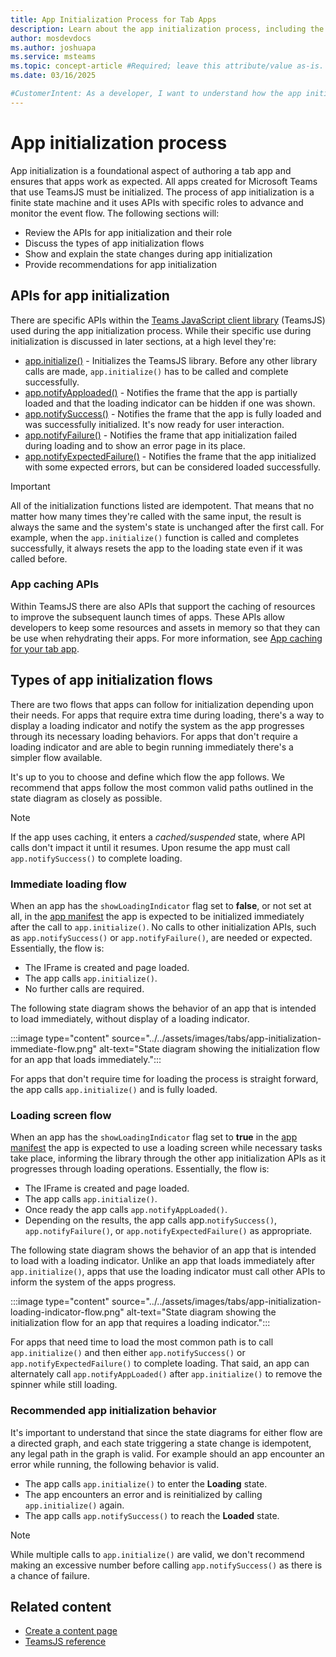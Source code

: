 ```yaml
---
title: App Initialization Process for Tab Apps
description: Learn about the app initialization process, including the APIs involved and recommendations for their use in code.
author: mosdevdocs
ms.author: joshuapa
ms.service: msteams
ms.topic: concept-article #Required; leave this attribute/value as-is.
ms.date: 03/16/2025

#CustomerIntent: As a developer, I want to understand how the app initialization process works for tab apps so that my app can make the appropriate API calls and work as recommended.
---
```


# App initialization process

App initialization is a foundational aspect of authoring a tab app and ensures that apps work as expected. All apps created for Microsoft Teams that use TeamsJS must be initialized. The process of app initialization is a finite state machine and it uses APIs with specific roles to advance and monitor the event flow. The following sections will:

- Review the APIs for app initialization and their role
- Discuss the types of app initialization flows
- Show and explain the state changes during app initialization
- Provide recommendations for app initialization

## APIs for app initialization

There are specific APIs within the [Teams JavaScript client library](using-teams-client-library.md) (TeamsJS) used during the app initialization process. While their specific use during initialization is discussed in later sections, at a high level they're:

- [app.initialize()](/javascript/api/@microsoft/teams-js/app#@microsoft-teams-js-app-initialize) - Initializes the TeamsJS library. Before any other library calls are made, `app.initialize()` has to be called and complete successfully.
- [app.notifyApploaded()](/javascript/api/@microsoft/teams-js/app#@microsoft-teams-js-app-notifyapploaded) - Notifies the frame that the app is partially loaded and that the loading indicator can be hidden if one was shown.
- [app.notifySuccess()](/javascript/api/@microsoft/teams-js/app#@microsoft-teams-js-app-notifysuccess) - Notifies the frame that the app is fully loaded and was successfully initialized. It's now ready for user interaction.
- [app.notifyFailure()](/javascript/api/@microsoft/teams-js/app#@microsoft-teams-js-app-notifyfailure) - Notifies the frame that app initialization failed during loading and to show an error page in its place.
- [app.notifyExpectedFailure()](https://learn.microsoft.com/en-us/javascript/api/@microsoft/teams-js/app#@microsoft-teams-js-app-notifyexpectedfailure) - Notifies the frame that the app initialized with some expected errors, but can be considered loaded successfully.

> [!IMPORTANT]
> All of the initialization functions listed are idempotent. That means that no matter how many times they're called with the same input, the result is always the same and the system's state is unchanged after the first call. For example, when the `app.initialize()` function is called and completes successfully, it always resets the app to the loading state even if it was called before.

### App caching APIs

Within TeamsJS there are also APIs that support the caching of resources to improve the subsequent launch times of apps. These APIs allow developers to keep some resources and assets in memory so that they can be use when rehydrating their apps. For more information, see [App caching for your tab app](app-caching.md).

## Types of app initialization flows

There are two flows that apps can follow for initialization depending upon their needs. For apps that require extra time during loading, there's a way to display a loading indicator and notify the system as the app progresses through its necessary loading behaviors. For apps that don't require a loading indicator and are able to begin running immediately there's a simpler flow available.

It's up to you to choose and define which flow the app follows. We recommend that apps follow the most common valid paths outlined in the state diagram as closely as possible.

> [!NOTE]
> If the app uses caching, it enters a *cached/suspended* state, where API calls don't impact it until it resumes. Upon resume the app must call `app.notifySuccess()` to complete loading.

### Immediate loading flow

When an app has the `showLoadingIndicator` flag set to **false**, or not set at all, in the [app manifest](../../resources/schema/manifest-schema.md) the app is expected to be initialized immediately after the call to `app.initialize()`. No calls to other initialization APIs, such as `app.notifySuccess()` or `app.notifyFailure()`, are needed or expected. Essentially, the flow is:

- The IFrame is created and page loaded.
- The app calls `app.initialize()`.
- No further calls are required.

The following state diagram shows the behavior of an app that is intended to load immediately, without display of a loading indicator.

:::image type="content" source="../../assets/images/tabs/app-initialization-immediate-flow.png" alt-text="State diagram showing the initialization flow for an app that loads immediately.":::

For apps that don't require time for loading the process is straight forward, the app calls `app.initialize()` and is fully loaded.

### Loading screen flow

When an app has the `showLoadingIndicator` flag set to **true** in the [app manifest](../../resources/schema/manifest-schema.md) the app is expected to use a loading screen while necessary tasks take place, informing the library through the other app initialization APIs as it progresses through loading operations. Essentially, the flow is:

- The IFrame is created and page loaded.
- The app calls `app.initialize()`.
- Once ready the app calls `app.notifyAppLoaded()`.
- Depending on the results, the app calls app.`notifySuccess()`, `app.notifyFailure()`, or `app.notifyExpectedFailure()` as appropriate.

The following state diagram shows the behavior of an app that is intended to load with a loading indicator. Unlike an app that loads immediately after `app.initialize()`, apps that use the loading indicator must call other APIs to inform the system of the apps progress.

:::image type="content" source="../../assets/images/tabs/app-initialization-loading-indicator-flow.png" alt-text="State diagram showing the initialization flow for an app that requires a loading indicator.":::

For apps that need time to load the most common path is to call `app.initialize()` and then either `app.notifySuccess()` or `app.notifyExpectedFailure()` to complete loading. That said, an app can alternately call `app.notifyAppLoaded()` after `app.initialize()` to remove the spinner while still loading.

### Recommended app initialization behavior

It's important to understand that since the state diagrams for either flow are a directed graph, and each state triggering a state change is idempotent, any legal path in the graph is valid. For example should an app encounter an error while running, the following behavior is valid.

- The app calls `app.initialize()` to enter the **Loading** state.
- The app encounters an error and is reinitialized by calling `app.initialize()` again.
- The app calls `app.notifySuccess()` to reach the **Loaded** state.

> [!NOTE]
> While multiple calls to `app.initialize()` are valid, we don't recommend making an excessive number before calling `app.notifySuccess()` as there is a chance of failure.

## Related content

- [Create a content page](create-tab-pages/content-page.md)
- [TeamsJS reference](/javascript/api/@microsoft/teams-js/)

